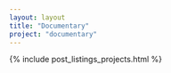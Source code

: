 ```yaml
---
layout: layout
title: "Documentary"
project: "documentary"
---
```

{% include post_listings_projects.html %}